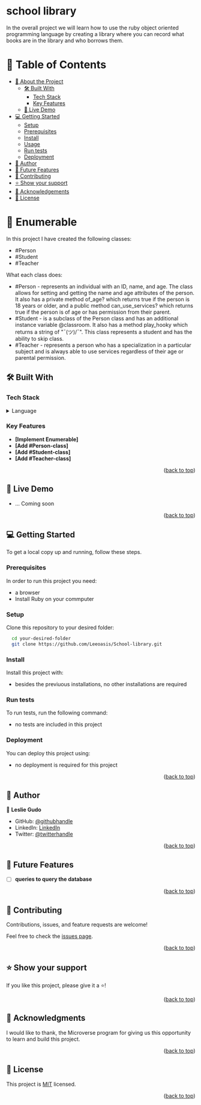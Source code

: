 # school library
In the overall project we will learn how to use the ruby object oriented programming language by creating a library where you can record what books are in the library and who borrows them.

<a name="readme-top"></a>

# 📗 Table of Contents

- [📖 About the Project](#about-project)
  - [🛠 Built With](#built-with)
    - [Tech Stack](#tech-stack)
    - [Key Features](#key-features)
  - [🚀 Live Demo](#live-demo)
- [💻 Getting Started](#getting-started)
  - [Setup](#setup)
  - [Prerequisites](#prerequisites)
  - [Install](#install)
  - [Usage](#usage)
  - [Run tests](#run-tests)
  - [Deployment](#triangular_flag_on_post-deployment)
- [👥 Author](#author)
- [🔭 Future Features](#future-features)
- [🤝 Contributing](#contributing)
- [⭐️ Show your support](#support)
- [🙏 Acknowledgements](#acknowledgements)
- [📝 License](#license)

# 📖 Enumerable <a name="about-project"></a>
In this project I have created the following classes:
- #Person
- #Student
- #Teacher

What each class does:
- #Person -  represents an individual with an ID, name, and age. The class allows for setting and getting the name and age attributes of the person. It also has a private method of_age? which returns true if the person is 18 years or older, and a public method can_use_services? which returns true if the person is of age or has permission from their parent. 
- #Student - is a subclass of the Person class and has an additional instance variable @classroom. It also has a method play_hooky which returns a string of "¯\(ツ)/¯". This class represents a student and has the ability to skip class.
- #Teacher -  represents a person who has a specialization in a particular subject and is always able to use services regardless of their age or parental permission.

## 🛠 Built With <a name="built-with"></a>

### Tech Stack <a name="tech-stack"></a>

<details>
<summary>Language</summary>
  <ul>
    <li><a href="https://ruby-doc.org/core-3.0.0/Enumerable.html">Ruby</a></li>
  </ul>
</details>

### Key Features <a name="key-features"></a>

- **[Implement Enumerable]**
- **[Add #Person-class]**
- **[Add #Student-class]**
- **[Add #Teacher-class]**

<p align="right">(<a href="#readme-top">back to top</a>)</p>

## 🚀 Live Demo <a name="live-demo"></a>

- ... Coming soon

<p align="right">(<a href="#readme-top">back to top</a>)</p>

## 💻 Getting Started <a name="getting-started"></a>

To get a local copy up and running, follow these steps.

### Prerequisites

In order to run this project you need:

- a browser
- Install Ruby on your commputer

### Setup

Clone this repository to your desired folder:

```sh
  cd your-desired-folder
  git clone https://github.com/Leeoasis/School-library.git
```

### Install

Install this project with:

- besides the previuous installations, no other installations are required

### Run tests

To run tests, run the following command:

- no tests are included in this project

### Deployment

You can deploy this project using:

- no deployment is required for this project

<p align="right">(<a href="#readme-top">back to top</a>)</p>

## 👥  Author <a name="author"></a>

👤 **Leslie Gudo**

- GitHub: [@githubhandle](https://github.com/Leeoasis)
- LinkedIn: [LinkedIn](https://www.linkedin.com/in/leslie-gudo/)
- Twitter: [@twitterhandle](twitter.com/gudo_leslie)

<p align="right">(<a href="#readme-top">back to top</a>)</p>

## 🔭 Future Features <a name="future-features"></a>

- [ ] **queries to query the database**

<p align="right">(<a href="#readme-top">back to top</a>)</p>

## 🤝 Contributing <a name="contributing"></a>

Contributions, issues, and feature requests are welcome!

Feel free to check the [issues page](https://github.com/Leeoasis/School-library/issues).

<p align="right">(<a href="#readme-top">back to top</a>)</p>

## ⭐️ Show your support <a name="support"></a>

If you like this project, please give it a ⭐️!

<p align="right">(<a href="#readme-top">back to top</a>)</p>

## 🙏 Acknowledgments <a name="acknowledgements"></a>

I would like to thank, the Microverse program for giving us this opportunity to learn and build this project.

<p align="right">(<a href="#readme-top">back to top</a>)</p>

## 📝 License <a name="license"></a>

This project is [MIT](./LICENSE.md) licensed.

<p align="right">(<a href="#readme-top">back to top</a>)</p>
